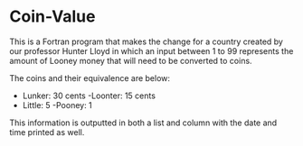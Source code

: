 # Coin-Value

This is a Fortran program that makes the change for a country created by our professor Hunter Lloyd in which an input between 1 to 99 represents the amount of Looney money that will need to be converted to coins. 

The coins and their equivalence are below:
- Lunker: 30 cents
-Loonter: 15 cents
- Little: 5
-Pooney: 1

This information is outputted in both a list and column with the date and time printed as well. 
